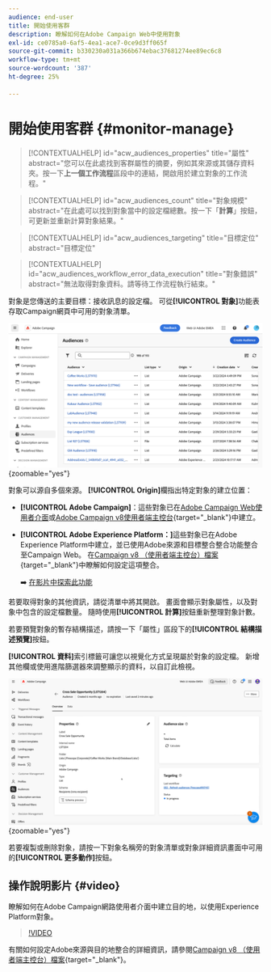 ```yaml
---
audience: end-user
title: 開始使用客群
description: 瞭解如何在Adobe Campaign Web中使用對象
exl-id: ce0785a0-6af5-4ea1-ace7-0ce9d3ff065f
source-git-commit: b330230a031a366b674ebac37681274ee89ec6c8
workflow-type: tm+mt
source-wordcount: '387'
ht-degree: 25%

---
```


# 開始使用客群 {#monitor-manage}

>[!CONTEXTUALHELP]
>id="acw_audiences_properties"
>title="屬性"
>abstract="您可以在此處找到客群屬性的摘要，例如其來源或其儲存資料夾。按一下&#x200B;**上一個工作流程**&#x200B;區段中的連結，開啟用於建立對象的工作流程。"

>[!CONTEXTUALHELP]
>id="acw_audiences_count"
>title="對象規模"
>abstract="在此處可以找到對象當中的設定檔總數。按一下「**計算**」按鈕，可更新並重新計算對象結果。"

>[!CONTEXTUALHELP]
>id="acw_audiences_targeting"
>title="目標定位"
>abstract="目標定位"

>[!CONTEXTUALHELP]
>id="acw_audiences_workflow_error_data_execution"
>title="對象錯誤"
>abstract="無法取得對象資料。請等待工作流程執行結束。"

對象是您傳送的主要目標：接收訊息的設定檔。 可從&#x200B;**[!UICONTROL 對象]**&#x200B;功能表存取Campaign網頁中可用的對象清單。

![熒幕擷圖顯示Campaign網頁上可用的對象清單。](assets/audiences-list.png){zoomable="yes"}

對象可以源自多個來源。 **[!UICONTROL Origin]**&#x200B;欄指出特定對象的建立位置：

* **[!UICONTROL Adobe Campaign]**：這些對象已在[Adobe Campaign Web使用者介面](create-audience.md)或[Adobe Campaign v8使用者端主控台](https://experienceleague.adobe.com/docs/campaign/campaign-v8/audience/create-audiences/create-audiences.html){target="_blank"}中建立。

* **[!UICONTROL Adobe Experience Platform：]**&#x200B;這些對象已在Adobe Experience Platform中建立，並已使用Adobe來源和目標整合整合功能整合至Campaign Web。 在[Campaign v8 （使用者端主控台）檔案](https://experienceleague.adobe.com/docs/campaign/campaign-v8/connect/ac-aep/ac-aep.html){target="_blank"}中瞭解如何設定這項整合。

  ➡️ [在影片中探索此功能](#video)

若要取得對象的其他資訊，請從清單中將其開啟。 畫面會顯示對象屬性，以及對象中包含的設定檔數量。 隨時使用&#x200B;**[!UICONTROL 計算]**&#x200B;按鈕重新整理對象計數。

若要預覽對象的暫存結構描述，請按一下「屬性」區段下的&#x200B;**[!UICONTROL 結構描述預覽]**&#x200B;按鈕。

**[!UICONTROL 資料]**&#x200B;索引標籤可讓您以視覺化方式呈現屬於對象的設定檔。 新增其他欄或使用進階篩選器來調整顯示的資料，以自訂此檢視。

![熒幕擷圖顯示對象詳細資料，包括設定檔和自訂選項。](assets/audiences-details.png){zoomable="yes"}

若要複製或刪除對象，請按一下對象名稱旁的對象清單或對象詳細資訊畫面中可用的&#x200B;**[!UICONTROL 更多動作]**&#x200B;按鈕。

## 操作說明影片 {#video}

瞭解如何在Adobe Campaign網路使用者介面中建立目的地，以使用Experience Platform對象。

>[!VIDEO](https://video.tv.adobe.com/v/3427635?quality=12)

有關如何設定Adobe來源與目的地整合的詳細資訊，請參閱[Campaign v8 （使用者端主控台）檔案](https://experienceleague.adobe.com/docs/campaign/campaign-v8/connect/ac-aep/ac-aep.html){target="_blank"}。
